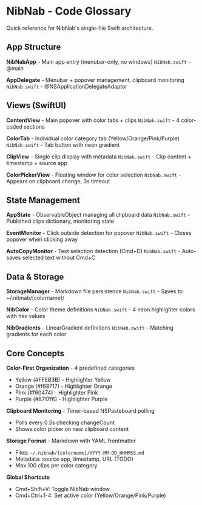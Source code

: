# NibNab - Code Glossary

Quick reference for NibNab's single-file Swift architecture.

## App Structure

**NibNabApp** - Main app entry (menubar-only, no windows)
`NibNab.swift` - @main

**AppDelegate** - Menubar + popover management, clipboard monitoring
`NibNab.swift` - @NSApplicationDelegateAdaptor

## Views (SwiftUI)

**ContentView** - Main popover with color tabs + clips
`NibNab.swift` - 4 color-coded sections

**ColorTab** - Individual color category tab (Yellow/Orange/Pink/Purple)
`NibNab.swift` - Tab button with neon gradient

**ClipView** - Single clip display with metadata
`NibNab.swift` - Clip content + timestamp + source app

**ColorPickerView** - Floating window for color selection
`NibNab.swift` - Appears on clipboard change, 3s timeout

## State Management

**AppState** - ObservableObject managing all clipboard data
`NibNab.swift` - Published clips dictionary, monitoring state

**EventMonitor** - Click outside detection for popover
`NibNab.swift` - Closes popover when clicking away

**AutoCopyMonitor** - Text selection detection (Cmd+D)
`NibNab.swift` - Auto-saves selected text without Cmd+C

## Data & Storage

**StorageManager** - Markdown file persistence
`NibNab.swift` - Saves to ~/.nibnab/[colorname]/

**NibColor** - Color theme definitions
`NibNab.swift` - 4 neon highlighter colors with hex values

**NibGradients** - LinearGradient definitions
`NibNab.swift` - Matching gradients for each color

## Core Concepts

**Color-First Organization** - 4 predefined categories
- Yellow (#FFEB3B) - Highlighter Yellow
- Orange (#f68717) - Highlighter Orange
- Pink (#f60474) - Highlighter Pink
- Purple (#8717f6) - Highlighter Purple

**Clipboard Monitoring** - Timer-based NSPasteboard polling
- Polls every 0.5s checking changeCount
- Shows color picker on new clipboard content

**Storage Format** - Markdown with YAML frontmatter
- Files: `~/.nibnab/[colorname]/YYYY-MM-DD_HHMMSS.md`
- Metadata: source app, timestamp, URL (TODO)
- Max 100 clips per color category

**Global Shortcuts**
- Cmd+Shift+V: Toggle NibNab window
- Cmd+Ctrl+1-4: Set active color (Yellow/Orange/Pink/Purple)
